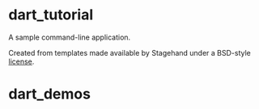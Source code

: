 # dart_tutorial

A sample command-line application.

Created from templates made available by Stagehand under a BSD-style
[license](https://github.com/dart-lang/stagehand/blob/master/LICENSE).
# dart_demos
